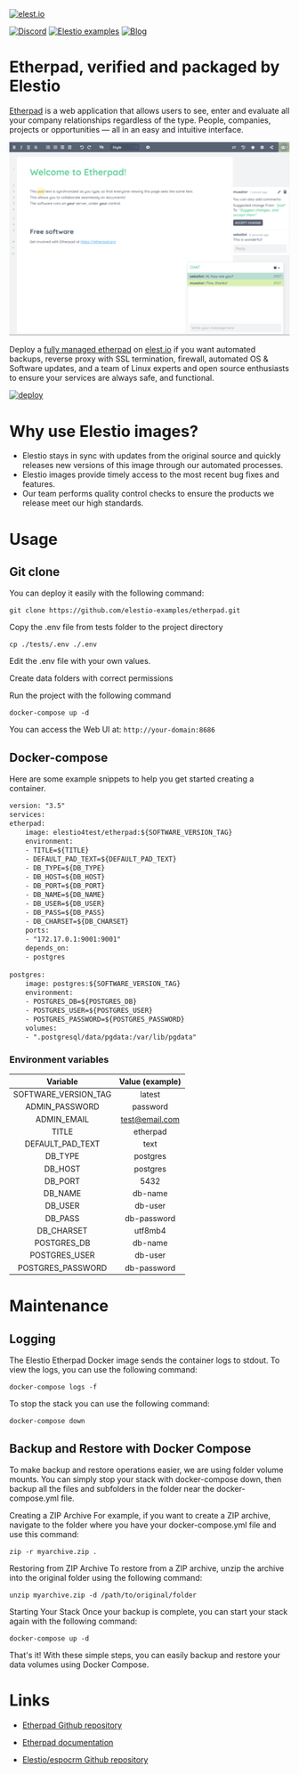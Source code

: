 <a href="https://elest.io">
  <img src="https://elest.io/images/elestio.svg" alt="elest.io" width="150" height="75">
</a>

[![Discord](https://img.shields.io/static/v1.svg?logo=discord&color=f78A38&labelColor=083468&logoColor=ffffff&style=for-the-badge&label=Discord&message=community)](https://discord.gg/4T4JGaMYrD "Get instant assistance and engage in live discussions with both the community and team through our chat feature.")
[![Elestio examples](https://img.shields.io/static/v1.svg?logo=github&color=f78A38&labelColor=083468&logoColor=ffffff&style=for-the-badge&label=github&message=open%20source)](https://github.com/elestio-examples "Access the source code for all our repositories by viewing them.")
[![Blog](https://img.shields.io/static/v1.svg?color=f78A38&labelColor=083468&logoColor=ffffff&style=for-the-badge&label=elest.io&message=Blog)](https://blog.elest.io "Latest news about elestio, open source software, and DevOps techniques.")

# Etherpad, verified and packaged by Elestio

[Etherpad](https://github.com/espocrm/espocrm-docker) is a web application that allows users to see, enter and evaluate all your company relationships regardless of the type. People, companies, projects or opportunities — all in an easy and intuitive interface.

<img src="https://github.com/elestio-examples/etherpad/raw/main/etherpad.png" alt="etherpad" width="800">

Deploy a <a target="_blank" href="https://elest.io/open-source/espocrm">fully managed etherpad</a> on <a target="_blank" href="https://elest.io/">elest.io</a> if you want automated backups, reverse proxy with SSL termination, firewall, automated OS & Software updates, and a team of Linux experts and open source enthusiasts to ensure your services are always safe, and functional.

[![deploy](https://github.com/elestio-examples/esetherpadpocrm/raw/main/deploy-on-elestio.png)](https://dash.elest.io/deploy?source=cicd&social=dockerCompose&url=https://github.com/elestio-examples/etherpad)

# Why use Elestio images?

- Elestio stays in sync with updates from the original source and quickly releases new versions of this image through our automated processes.
- Elestio images provide timely access to the most recent bug fixes and features.
- Our team performs quality control checks to ensure the products we release meet our high standards.

# Usage

## Git clone

You can deploy it easily with the following command:

    git clone https://github.com/elestio-examples/etherpad.git

Copy the .env file from tests folder to the project directory

    cp ./tests/.env ./.env

Edit the .env file with your own values.

Create data folders with correct permissions

Run the project with the following command

    docker-compose up -d

You can access the Web UI at: `http://your-domain:8686`

## Docker-compose

Here are some example snippets to help you get started creating a container.

    version: "3.5"
    services:
    etherpad:
        image: elestio4test/etherpad:${SOFTWARE_VERSION_TAG}
        environment:
        - TITLE=${TITLE}
        - DEFAULT_PAD_TEXT=${DEFAULT_PAD_TEXT}
        - DB_TYPE=${DB_TYPE}
        - DB_HOST=${DB_HOST}
        - DB_PORT=${DB_PORT}
        - DB_NAME=${DB_NAME}
        - DB_USER=${DB_USER}
        - DB_PASS=${DB_PASS}
        - DB_CHARSET=${DB_CHARSET}
        ports:
        - "172.17.0.1:9001:9001"
        depends_on:
        - postgres

    postgres:
        image: postgres:${SOFTWARE_VERSION_TAG}
        environment:
        - POSTGRES_DB=${POSTGRES_DB}
        - POSTGRES_USER=${POSTGRES_USER}
        - POSTGRES_PASSWORD=${POSTGRES_PASSWORD}
        volumes:
        - ".postgresql/data/pgdata:/var/lib/pgdata"

### Environment variables

|       Variable       | Value (example) |
| :------------------: | :-------------: |
| SOFTWARE_VERSION_TAG |     latest      |
|    ADMIN_PASSWORD    |    password     |
|     ADMIN_EMAIL      | test@email.com  |
|        TITLE         |    etherpad     |
|   DEFAULT_PAD_TEXT   |      text       |
|       DB_TYPE        |    postgres     |
|       DB_HOST        |    postgres     |
|       DB_PORT        |      5432       |
|       DB_NAME        |     db-name     |
|       DB_USER        |     db-user     |
|       DB_PASS        |   db-password   |
|      DB_CHARSET      |     utf8mb4     |
|     POSTGRES_DB      |     db-name     |
|    POSTGRES_USER     |     db-user     |
|  POSTGRES_PASSWORD   |   db-password   |

# Maintenance

## Logging

The Elestio Etherpad Docker image sends the container logs to stdout. To view the logs, you can use the following command:

    docker-compose logs -f

To stop the stack you can use the following command:

    docker-compose down

## Backup and Restore with Docker Compose

To make backup and restore operations easier, we are using folder volume mounts. You can simply stop your stack with docker-compose down, then backup all the files and subfolders in the folder near the docker-compose.yml file.

Creating a ZIP Archive
For example, if you want to create a ZIP archive, navigate to the folder where you have your docker-compose.yml file and use this command:

    zip -r myarchive.zip .

Restoring from ZIP Archive
To restore from a ZIP archive, unzip the archive into the original folder using the following command:

    unzip myarchive.zip -d /path/to/original/folder

Starting Your Stack
Once your backup is complete, you can start your stack again with the following command:

    docker-compose up -d

That's it! With these simple steps, you can easily backup and restore your data volumes using Docker Compose.

# Links

- <a target="_blank" href="https://github.com/ether/etherpad-lite">Etherpad Github repository</a>

- <a target="_blank" href="https://etherpad.org/doc/v1.9.1/">Etherpad documentation</a>

- <a target="_blank" href="https://github.com/elestio-examples/etherpad">Elestio/espocrm Github repository</a>
